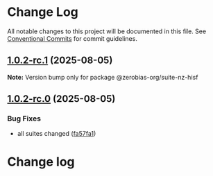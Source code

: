 # Change Log

All notable changes to this project will be documented in this file.
See [Conventional Commits](https://conventionalcommits.org) for commit guidelines.

## [1.0.2-rc.1](https://github.com/zerobias-org/suite/compare/@zerobias-org/suite-nz-hisf@1.0.2-rc.0...@zerobias-org/suite-nz-hisf@1.0.2-rc.1) (2025-08-05)

**Note:** Version bump only for package @zerobias-org/suite-nz-hisf





## [1.0.2-rc.0](https://github.com/zerobias-org/suite/compare/@zerobias-org/suite-nz-hisf@1.0.1...@zerobias-org/suite-nz-hisf@1.0.2-rc.0) (2025-08-05)


### Bug Fixes

* all suites changed ([fa57fa1](https://github.com/zerobias-org/suite/commit/fa57fa1af7628003297df46b2d7740fe95bd2666))





# Change log
